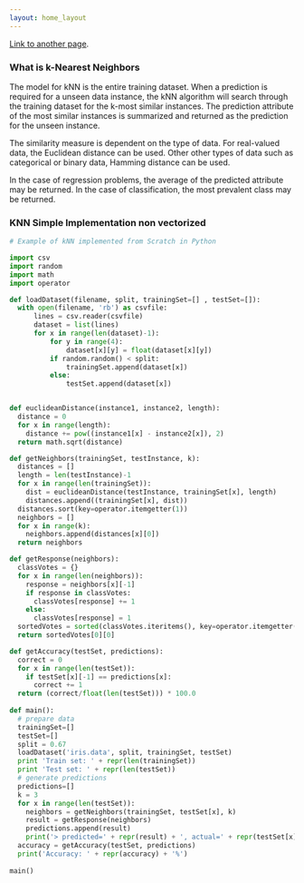 ```yaml
---
layout: home_layout
---
```


[Link to another page](another-page).
### [](#header-2)What is k-Nearest Neighbors

The model for kNN is the entire training dataset. When a prediction is required for a unseen data instance, the kNN algorithm will search through the training dataset for the k-most similar instances. The prediction attribute of the most similar instances is summarized and returned as the prediction for the unseen instance.

The similarity measure is dependent on the type of data. For real-valued data, the Euclidean distance can be used. Other other types of data such as categorical or binary data, Hamming distance can be used.

In the case of regression problems, the average of the predicted attribute may be returned. In the case of classification, the most prevalent class may be returned.


### [](#header-3)KNN Simple Implementation non vectorized
```python
# Example of kNN implemented from Scratch in Python

import csv
import random
import math
import operator

def loadDataset(filename, split, trainingSet=[] , testSet=[]):
  with open(filename, 'rb') as csvfile:
      lines = csv.reader(csvfile)
      dataset = list(lines)
      for x in range(len(dataset)-1):
          for y in range(4):
              dataset[x][y] = float(dataset[x][y])
          if random.random() < split:
              trainingSet.append(dataset[x])
          else:
              testSet.append(dataset[x])


def euclideanDistance(instance1, instance2, length):
  distance = 0
  for x in range(length):
    distance += pow((instance1[x] - instance2[x]), 2)
  return math.sqrt(distance)

def getNeighbors(trainingSet, testInstance, k):
  distances = []
  length = len(testInstance)-1
  for x in range(len(trainingSet)):
    dist = euclideanDistance(testInstance, trainingSet[x], length)
    distances.append((trainingSet[x], dist))
  distances.sort(key=operator.itemgetter(1))
  neighbors = []
  for x in range(k):
    neighbors.append(distances[x][0])
  return neighbors

def getResponse(neighbors):
  classVotes = {}
  for x in range(len(neighbors)):
    response = neighbors[x][-1]
    if response in classVotes:
      classVotes[response] += 1
    else:
      classVotes[response] = 1
  sortedVotes = sorted(classVotes.iteritems(), key=operator.itemgetter(1), reverse=True)
  return sortedVotes[0][0]

def getAccuracy(testSet, predictions):
  correct = 0
  for x in range(len(testSet)):
    if testSet[x][-1] == predictions[x]:
      correct += 1
  return (correct/float(len(testSet))) * 100.0
  
def main():
  # prepare data
  trainingSet=[]
  testSet=[]
  split = 0.67
  loadDataset('iris.data', split, trainingSet, testSet)
  print 'Train set: ' + repr(len(trainingSet))
  print 'Test set: ' + repr(len(testSet))
  # generate predictions
  predictions=[]
  k = 3
  for x in range(len(testSet)):
    neighbors = getNeighbors(trainingSet, testSet[x], k)
    result = getResponse(neighbors)
    predictions.append(result)
    print('> predicted=' + repr(result) + ', actual=' + repr(testSet[x][-1]))
  accuracy = getAccuracy(testSet, predictions)
  print('Accuracy: ' + repr(accuracy) + '%')
  
main()

```

